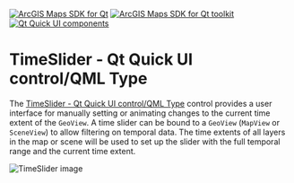[![ArcGIS Maps SDK for Qt](https://img.shields.io/badge/ArcGIS%20Maps%20SDK%20for%20Qt-0b5394)](https://developers.arcgis.com/qt/) [![ArcGIS Maps SDK for Qt toolkit](https://img.shields.io/badge/ArcGIS%20Maps%20SDK%20for%20Qt%20toolkit-ea4d13)](https://github.com/Esri/arcgis-maps-sdk-toolkit-qt) [![Qt Quick UI components](https://img.shields.io/badge/Qt%20Qt%20Quick%20UI%20components-ea4d13)](../../toolkitcpp/)

# TimeSlider - Qt Quick UI control/QML Type

The [TimeSlider - Qt Quick UI control/QML Type](https://developers.arcgis.com/qt/toolkit/api-reference/qml-timeslider.html) control provides a user interface for manually setting or animating changes to the current time extent of the `GeoView`. A time slider can be bound to a `GeoView` (`MapView` or `SceneView`) to allow filtering on temporal data. The time extents of all layers in the map or scene will be used to set up the slider with the full temporal range and the current time extent.

![TimeSlider image](https://developers.arcgis.com/qt/toolkit/api-reference/images/timeslider.gif)
